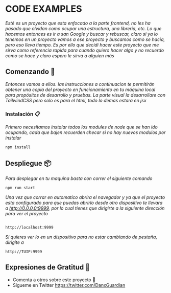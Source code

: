 # CODE EXAMPLES

_Esté es un proyecto que esta enfocado a la parte frontend, no les ha pasado que olvidan como ocupar una estructura, una libreria, etc. Lo que hacemos entonces es ir a san Google y buscar y rebuscar, claro si ya lo tenemos en un proyecto vamos a ese proyecto y buscamos como se hacia, pero eso lleva tiempo. Es por ello que decidi hacer este proyecto que me sirva como referencia rapida para cuando quiero hacer algo y no recuerdo como se hace y claro espero le sirva a alguien más_

## Comenzando 🚀

_Entonces vamos a ellos. las instrucciones a continuacion te permitirán obtener una copia del proyecto en funcionamiento en tu máquina local para propósitos de desarrollo y pruebas._
_La parte visual la desarrollare con TailwindCSS pero solo es para el html, todo lo demas estara en jsx_

### Instalación 📋

_Primero necesitamos instalar todos los modules de node que se han ido ocupando, cada que bajen recuerden checar si no hay nuevos modulos por instalar_

```
npm install
```

## Despliegue 📦

_Para desplegar en tu maquina basta con correr el siguiente comando_
```
npm run start
```

_Una vez que corrar en automatico abrira el navegador y ya que el proyecto esta configurado para que puedas abrirlo desde otro dispositivo te llevara a http://0.0.0.0:9999, por lo cual tienes que dirigirte a la siguiente dirección para ver el proyecto_


```

http://localhost:9999

```
_Si quieres ver lo en un dispositivo para no estar cambiando de pestaña, dirigite a_
```
http://TUIP:9999
```

## Expresiones de Gratitud 🎁

* Comenta a otros sobre este proyecto 📢
* Sigueme en Twitter https://twitter.com/DanxGuardian
